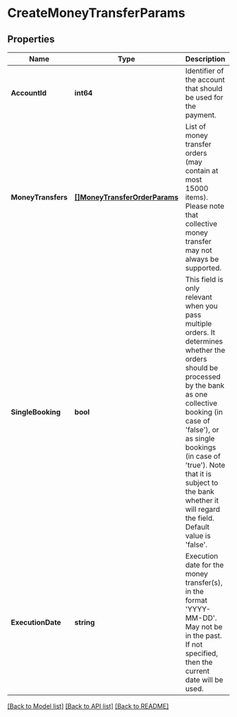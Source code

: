 # CreateMoneyTransferParams

## Properties
Name | Type | Description | Notes
------------ | ------------- | ------------- | -------------
**AccountId** | **int64** | Identifier of the account that should be used for the payment. | [default to null]
**MoneyTransfers** | [**[]MoneyTransferOrderParams**](MoneyTransferOrderParams.md) | List of money transfer orders (may contain at most 15000 items). Please note that collective money transfer may not always be supported. | [default to null]
**SingleBooking** | **bool** | This field is only relevant when you pass multiple orders. It determines whether the orders should be processed by the bank as one collective booking (in case of &#39;false&#39;), or as single bookings (in case of &#39;true&#39;). Note that it is subject to the bank whether it will regard the field. Default value is &#39;false&#39;. | [optional] [default to null]
**ExecutionDate** | **string** | Execution date for the money transfer(s), in the format &#39;YYYY-MM-DD&#39;. May not be in the past. If not specified, then the current date will be used. | [optional] [default to null]

[[Back to Model list]](../README.md#documentation-for-models) [[Back to API list]](../README.md#documentation-for-api-endpoints) [[Back to README]](../README.md)


